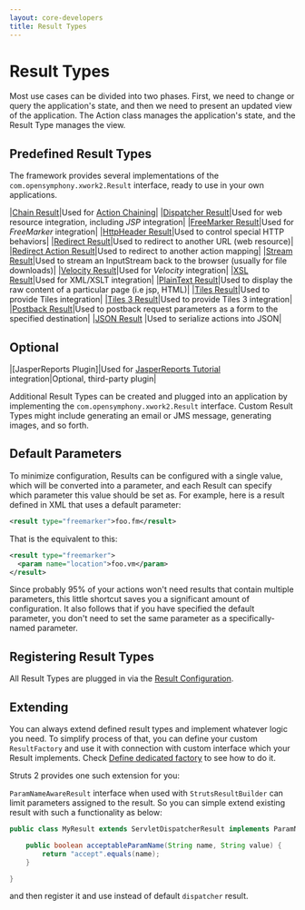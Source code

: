 ```yaml
---
layout: core-developers
title: Result Types
---
```


# Result Types

Most use cases can be divided into two phases. First, we need to change or query the application's state, and then we need 
to present an updated view of the application. The Action class manages the application's state, and the Result Type 
manages the view.

## Predefined Result Types

The framework provides several implementations of the `com.opensymphony.xwork2.Result` interface, ready to use in your 
own applications.

|[Chain Result](chain-result.html)|Used for [Action Chaining](action-chaining.html)|
|[Dispatcher Result](dispatcher-result.html)|Used for web resource integration, including _JSP_  integration|
|[FreeMarker Result](freemarker-result.html)|Used for _FreeMarker_  integration|
|[HttpHeader Result](httpheader-result.html)|Used to control special HTTP behaviors|
|[Redirect Result](redirect-result.html)|Used to redirect to another URL (web resource)|
|[Redirect Action Result](redirect-action-result.html)|Used to redirect to another action mapping|
|[Stream Result](stream-result.html)|Used to stream an InputStream back to the browser (usually for file downloads)|
|[Velocity Result](velocity-result.html)|Used for _Velocity_  integration|
|[XSL Result](xsl-result.html)|Used for XML/XSLT integration|
|[PlainText Result](plaintext-result.html)|Used to display the raw content of a particular page (i.e jsp, HTML)|
|[Tiles Result](../plugins/tiles/)|Used to provide Tiles integration|
|[Tiles 3 Result](../plugins/tiles-3/)|Used to provide Tiles 3 integration|
|[Postback Result](postback-result.html)|Used to postback request parameters as a form to the specified destination|
|[JSON Result](../plugins/json/) |Used to serialize actions into JSON|

## Optional

|[JasperReports Plugin]|Used for [JasperReports Tutorial](../plugins/jasperreports/) integration|Optional, third-party plugin|

Additional Result Types can be created and plugged into an application by implementing the `com.opensymphony.xwork2.Result`
interface. Custom Result Types might include generating an email or JMS message, generating images, and so forth.

## Default Parameters

To minimize configuration, Results can be configured with a single value, which will be converted into a parameter, 
and each Result can specify which parameter this value should be set as. For example, here is a result defined in XML 
that uses a default parameter:

```xml
<result type="freemarker">foo.fm</result>
```

That is the equivalent to this:

```xml
<result type="freemarker">
  <param name="location">foo.vm</param>
</result>
```

Since probably 95% of your actions won't need results that contain multiple parameters, this little shortcut saves you 
a significant amount of configuration. It also follows that if you have specified the default parameter, you don't need 
to set the same parameter as a specifically-named parameter.

## Registering Result Types

All Result Types are plugged in via the [Result Configuration](result-configuration.html).

## Extending

You can always extend defined result types and implement whatever logic you need. To simplify process of that, you can 
define your custom `ResultFactory` and use it with connection with custom interface which your Result implements. 
Check [Define dedicated factory](object-factory.html) to see how to do it.

Struts 2 provides one such extension for you: 

`ParamNameAwareResult` interface when used with `StrutsResultBuilder` can limit parameters assigned to the result. 
So you can simple extend existing result with such a functionality as below:

```java
public class MyResult extends ServletDispatcherResult implements ParamNameAwareResult {

    public boolean acceptableParamName(String name, String value) {
        return "accept".equals(name);
    }

}
```

and then register it and use instead of default `dispatcher` result.
